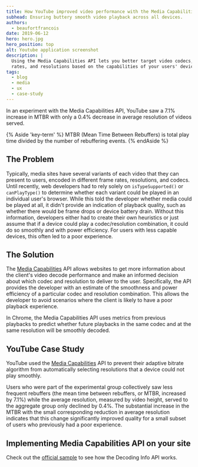 ```yaml
---
title: How YouTube improved video performance with the Media Capabilities API
subhead: Ensuring buttery smooth video playback across all devices.
authors:
  - beaufortfrancois
date: 2019-06-12
hero: hero.jpg
hero_position: top
alt: Youtube application screenshot
description: |
  Using the Media Capabilities API lets you better target video codecs, frame
  rates, and resolutions based on the capabilities of your users' devices.
tags:
  - blog
  - media
  - ux
  - case-study
---
```


In an experiment with the Media Capabilities API, YouTube saw a 7.1% increase in
MTBR with only a 0.4% decrease in average resolution of videos served.

{% Aside 'key-term' %}
MTBR (Mean Time Between Rebuffers) is total play time divided by the number of
rebuffering events.
{% endAside %}

## The Problem

Typically, media sites have several variants of each video that they can present
to users, encoded in different frame rates, resolutions, and codecs. Until
recently, web developers had to rely solely on `isTypeSupported()` or
`canPlayType()` to determine whether each variant could be played in an
individual user's browser.
While this told the developer whether media could be played at all, it didn't
provide an indication of playback quality, such as whether there would be frame
drops or device battery drain. Without this information, developers either had
to create their own heuristics or just assume that if a device could play a
codec/resolution combination, it could do so smoothly and with power efficiency.
For users with less capable devices, this often led to a poor experience.

## The Solution

The [Media Capabilities](https://wicg.github.io/media-capabilities/) API allows
websites to get more information about the client's video decode performance and
make an informed decision about which codec and resolution to deliver to the
user. Specifically, the API provides the developer with an estimate of the
smoothness and power efficiency of a particular codec and resolution
combination. This allows the developer to avoid scenarios where the client is
likely to have a poor playback experience.

In Chrome, the Media Capabilities API uses metrics from previous playbacks to
predict whether future playbacks in the same codec and at the same resolution
will be smoothly decoded.

## YouTube Case Study

YouTube used the [Media
Capabilities](https://wicg.github.io/media-capabilities/) API to prevent their
adaptive bitrate algorithm from automatically selecting resolutions that a
device could not play smoothly.

Users who were part of the experimental group collectively saw less frequent
rebuffers (the mean time between rebuffers, or MTBR, increased by 7.1%) while
the average resolution, measured by video height, served to the aggregate group
only declined by 0.4%. The substantial increase in the MTBR with the small corresponding reduction in average resolution indicates that this change
significantly improved quality for a small subset of users who previously had a
poor experience.

## Implementing Media Capabilities API on your site

Check out the [official
sample](https://googlechrome.github.io/samples/media-capabilities/decoding-info.html)
to see how the Decoding Info API works.
